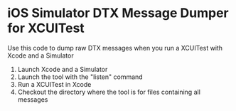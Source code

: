 # iOS Simulator DTX Message Dumper for XCUITest

Use this code to dump raw DTX messages when you run a XCUITest with Xcode and a Simulator

1. Launch Xcode and a Simulator
2. Launch the tool with the "listen" command
3. Run a XCUITest in Xcode
4. Checkout the directory where the tool is for files containing all messages
